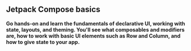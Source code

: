 ## Jetpack Compose basics

**Go hands-on and learn the fundamentals of declarative UI, working with state, layouts, and theming. You'll see what composables and modifiers are, how to work with basic UI elements such as Row and Column, and how to give state to your app.**